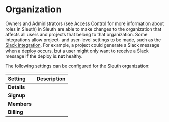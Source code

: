 # Organization

Owners and Administrators \(see [Access Control](../access-control.md) for more information about roles in Sleuth\) in Sleuth are able to make changes to the organization that affects all users and projects that belong to that organization. Some integrations allow project- and user-level settings to be made, such as the [Slack integration](../integrations-1/chat-ops/slack.md). For example, a project could generate a Slack message when a deploy occurs, but a user might only want to receive a Slack message if the deploy is **not** healthy. 

The following settings can be configured for the Sleuth organization: 

| Setting | Description |
| :--- | :--- |
| **Details** |  |
| **Signup** |  |
| **Members** |  |
| **Billing** |  |




